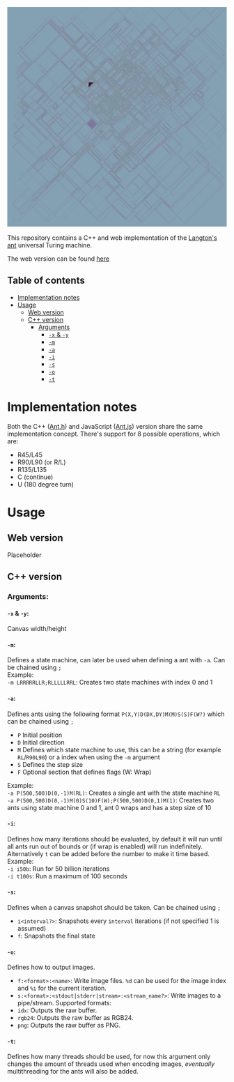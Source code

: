 ![Langton's ant originally on a 30720x17280 grid (resized to 4320x4320) with the LRRRRRLLR pattern after 1292334158 iterations](ASSETS/LRRRRRLLR_30720x17280_1292334158_RESIZED_512x512.png)


This repository contains a C++ and web implementation of the [Langton's ant](https://wikipedia.org/wiki/Langton's_ant) universal Turing machine.

The web version can be found [here](https://rafa-br34.github.io/LangtonsAnt)

## Table of contents
* [Implementation notes](#implementation-notes)
* [Usage](#usage)
  * [Web version](#web-version)
  * [C++ version](#c-version)
    * [Arguments](#arguments)
      * [`-x` & `-y`](#-x---y)
      * [`-m`](#-m)
      * [`-a`](#-a)
      * [`-i`](#-i)
      * [`-s`](#-s)
      * [`-o`](#-o)
      * [`-t`](#-t)

# Implementation notes
Both the C++ ([Ant.h](https://github.com/rafa-br34/LangtonsAnt/blob/master/SOURCE/Types/Ant.h)) and JavaScript ([Ant.js](https://github.com/rafa-br34/LangtonsAnt/blob/master/WEBSITE/Scripts/Ant.js)) version share the same implementation concept.
There's support for 8 possible operations, which are:
- R45/L45
- R90/L90 (or R/L)
- R135/L135
- C (continue)
- U (180 degree turn)
# Usage
## Web version
Placeholder

## C++ version
### Arguments:
#### `-x` & `-y`:
Canvas width/height
#### `-m`: 
Defines a state machine, can later be used when defining a ant with `-a`.  Can be chained using `;`  
Example:  
`-m LRRRRRLLR;RLLLLLRRL`: Creates two state machines with index 0 and 1
#### `-a`:
Defines ants using the following format `P(X,Y)D(DX,DY)M(M)S(S)F(W?)` which can be chained using `;`
- `P` Initial position
- `D` Initial direction
- `M` Defines which state machine to use, this can be a string (for example `RL`/`R90L90`) or a index when using the `-m` argument
- `S` Defines the step size
- `F` Optional section that defines flags (W: Wrap)

Example:  
`-a P(500,500)D(0,-1)M(RL)`: Creates a single ant with the state machine `RL`  
`-a P(500,500)D(0,-1)M(0)S(10)F(W);P(500,500)D(0,1)M(1)`: Creates two ants using state machine 0 and 1, ant 0 wraps and has a step size of 10  
#### `-i`:
Defines how many iterations should be evaluated, by default it will run until all ants run out of bounds or (if wrap is enabled) will run indefinitely. Alternatively `t` can be added before the number to make it time based.  
Example:  
`-i i50b`: Run for 50 billion iterations  
`-i t100s`: Run a maximum of 100 seconds  
#### `-s`:
Defines when a canvas snapshot should be taken. Can be chained using `;`
- `i<interval?>`: Snapshots every `interval` iterations (if not specified 1 is assumed)
- `f`: Snapshots the final state
#### `-o`:
Defines how to output images.  
- `f:<format>:<name>`: Write image files. `%d` can be used for the image index and `%i` for the current iteration.
- `s:<format>:<stdout|stderr|stream>:<stream_name?>`: Write images to a pipe/stream.
Supported formats:  
- `idx`: Outputs the raw buffer.
- `rgb24`: Outputs the raw buffer as RGB24.
- `png`: Outputs the raw buffer as PNG.
#### `-t`:
Defines how many threads should be used, for now this argument only changes the amount of threads used when encoding images, *eventually* multithreading for the ants will also be added.